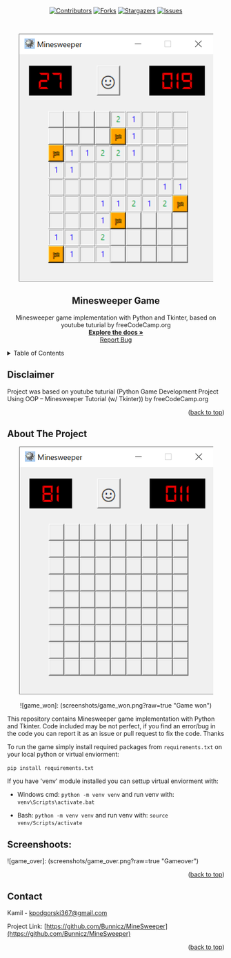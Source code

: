 <div id="top"></div>
<!-- PROJECT SHIELDS -->
<div align="center">
  
  [![Contributors][contributors-shield]][contributors-url]
  [![Forks][forks-shield]][forks-url]
  [![Stargazers][stars-shield]][stars-url]
  [![Issues][issues-shield]][issues-url]
</div>

<!-- PROJECT LOGO -->
<br />
<div align="center">
  
  ![game_in_progress](screenshots/game_in_progress.png?raw=true "Gameplay")

  <h2 align="center">Minesweeper Game</h2>

  <p align="center">
    Minesweeper game implementation with Python and Tkinter, based on youtube tuturial by freeCodeCamp.org
    <br />
    <a href="https://github.com/Bunnicz/MineSweeper"><strong>Explore the docs »</strong></a>
    <br />
    <a href="https://github.com/Bunnicz/MineSweeper/issues">Report Bug</a>
  </p>
</div>



<!-- TABLE OF CONTENTS -->
<details>
  <summary>Table of Contents</summary>
  <ol>
    <li><a href="#disclaimer">Disclaimer</a></li>
    <li><a href="#about-the-project">About The Project</a></li>
    <li><a href="#contact">Contact</a></li>
  </ol>
</details>


<!-- DISCLAIMER -->
## Disclaimer
Project was based on youtube tuturial (Python Game Development Project Using OOP – Minesweeper Tutorial (w/ Tkinter)) by freeCodeCamp.org

<p align="right">(<a href="#top">back to top</a>)</p>

<!-- ABOUT THE PROJECT -->
## About The Project
<div align="center">
  
![game_init](screenshots/game_init.png?raw=true "Game on start up")
  

  
![game_won]: (screenshots/game_won.png?raw=true "Game won")
  
</div>

This repository contains Minesweeper game implementation with Python and Tkinter. Code included may be not perfect, if you find an error/bug in the code you can report it as an issue or pull request to fix the code. Thanks

To run the game simply install required packages from ```requirements.txt``` on your local python or virtual enviorment:

```pip install requirements.txt```

If you have 'venv' module installed you can settup virtual enviorment with:

- Windows cmd:
```python -m venv venv```
and run venv with:
```venv\Scripts\activate.bat```

- Bash:
```python -m venv venv```
and run venv with:
```source venv/Scripts/activate```

## Screenshoots:

![game_over]: (screenshots/game_over.png?raw=true "Gameover")

<p align="right">(<a href="#top">back to top</a>)</p>

<!-- CONTACT -->
## Contact

Kamil - kpodgorski367@gmail.com

Project Link: [https://github.com/Bunnicz/MineSweeper](https://github.com/Bunnicz/MineSweeper)

<p align="right">(<a href="#top">back to top</a>)</p>




<!-- MARKDOWN LINKS & IMAGES -->
<!-- https://www.markdownguide.org/basic-syntax/#reference-style-links -->
[contributors-shield]: https://img.shields.io/github/contributors/Bunnicz/MineSweeper.svg?style=for-the-badge
[contributors-url]: https://github.com/Bunnicz/MineSweeper/graphs/contributors
[forks-shield]: https://img.shields.io/github/forks/Bunnicz/MineSweeper.svg?style=for-the-badge
[forks-url]: https://github.com/Bunnicz/MineSweeper/network/members
[stars-shield]: https://img.shields.io/github/stars/Bunnicz/MineSweeper.svg?style=for-the-badge
[stars-url]: https://github.com/Bunnicz/MineSweeper/stargazers
[issues-shield]: https://img.shields.io/github/issues/Bunnicz/MineSweeper.svg?style=for-the-badge
[issues-url]: https://github.com/Bunnicz/MineSweeper/issues
<!-- Temp
[game_init]: (screenshots/game_init.png?raw=true "Game on start up")
[game_in_progress]: (screenshots/game_in_progress.png?raw=true "Gameplay")
[game_over]: (screenshots/game_over.png?raw=true "Gameover")
[game_won]: (screenshots/game_won.png?raw=true "Game won")
-->
